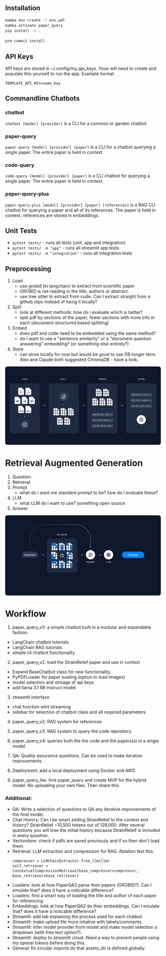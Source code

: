 ## Installation
```bash
mamba env create -f env.yml
mamba activate paper_query
pip install -e .

pre-commit install
```

## API Keys
API keys are stored in ~/.config/my_api_keys. Youo will need to create and populate this yourself to run the app. Example format:
```
TEMPLATE_API_KEY=some_key
```

## Commandline Chatbots

### chatbot
`chatbot [model] [provider]` is a CLI for a common or garden chatbot.

### paper-query
`paper-query [model] [provider] [paper]` is a CLI for a chatbot querying a single paper. The entire paper is held in context.

### code-query
`code-query [model] [provider] [paper]` is a CLI chatbot for querying a single paper. The entire paper is held in context.

### paper-query-plus
`paper-query-plus [model] [provider] [paper] [references]` is a RAG CLI chatbot for querying a paper and all of its references. The paper is held in context, references are stored in embeddings.

## Unit Tests
- `pytest tests/` - runs all tests (unit, app and integration)
- `pytest tests/ -m "app"` - runs all streamlit app tests
- `pytest tests/ -m "integration"` - runs all integration tests

## Preprocessing
1. Load
    - use grobid (in langchain) to extract from scientific paper
    - GROBID is not reading in the title, authors or abstract.
    - use tree sitter to extract from code. Can I extract straight from a github repo instead of havig it locally?
2. Split
    - look at different methods: how do i evaluate which is better?
    - split pdf by sections of the paper, fewer sections with more info in each (document-structured based splitting)
3. Embed
    - does pdf and code need to be embedded using the same method?
    - do I want to use a "sentence similarity" or a "document question answering" embedding? (or something else entirely?)
4. Store
    - can stroe locally for now but would be good to use DB longer term. Alex and Claude both suggested ChromaDB - have a look.

![image](assets/load_to_store.png)

# Retrieval Augmented Generation
1. Question
2. Retrieval
3. Prompt
    - what do i want me standard prompt to be? how do I evaluate these?
4. LLM
    - what LLM do i want to use? something open source
5. Answer

![image](assets/rag_qna.png)

# Workflow
1. paper_query_v0: a simple chatbot built in a modular and expandable fashion.

- LangChain chatbot tutorials
- LangChain RAG tutorials
- simple cli chatbot functionality

2. paper_query_v2: load the StrainRelief paper and use in context

- Expand BaseChatbot class for new functionality.
- PyPDFLoader for paper loading (option to load images)
- model selection and stroage of api keys
- add llama 3.1 8B instruct model

3. streamlit interface

- chat function wiht streaming
- sidebar for selection of chatbot class and all required parameters

4. paper_query_v2: RAG system for references

5. paper_query_v3: RAG system to query the code repository.

6. paper_query_v4: queries both the the code and the papers(s) in a single model.

7.  QA: Qualtiy assurance questions. Can be used to make iterative improvements.

8. Deployment: add a local deployment using Docker and AWS.

9. paper_query_lite: fork paper_query and create MVP for the hybrid model. No uploading your own files. Then share this.

### Additional:
- QA: Write a selection of questions to QA any iterative improvements of the final model.
- Chat History: Can I be smart adding StrainRelief to the context and history? StrainRelief ~10,500 tokens out of 128,000. After several questions you will lose the initial history because StrainReleif is included in every question.
- Vectorstore: check if pdfs are saved previosuly and if so then don't load them.
- Retrieval: LLM extraction and compression for RAG. Ablation test this.
    ```
    compressor = LLMChainExtractor.from_llm(llm)
    self.retriever = ContextualCompressionRetrieve(base_compressor=compressor, base_retriever=base_retriever)
    ```
- Loaders: look at how PaperQA2 parse their papers (GROBID?). Can I emulate that? does it have a noticable difference?
- Loaders: find a smart way of loading the title and author of each paper for referencing.
- Embeddings: lokk at how PaperQA2 do thier embeddings. Can I emulate that? does it have a noticable difference?
- Streamlit: add tab explaining the process used for each chatbot.
- Streamlit: make upload file more intiative with labels/comments.
- Streamlit: infer model provider from model and make model selection a dropdown (with free text option?).
- Streamlit: deploy to streamlit cloud. Need a way to prevent people using my openai tokens before doing this.
- General: fix circular imports do that assets_dir is defined globally.
